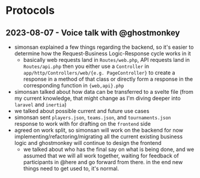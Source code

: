 # Protocols

## 2023-08-07 - Voice talk with @ghostmonkey

- simonsan explained a few things regarding the backend, so it's easier to
  determine how the Request-Business Logic-Response cycle works in it
  - basically web requests land in `Routes/web.php`, API requests land in
    `Routes/api.php` then you either use a `Controller` in
    `app/http/Controllers/web/{e.g. PageController}` to create a response in a
    method of that class or directly form a response in the corresponding
    function in `{web,api}.php`
- simonsan talked about how data can be transferred to a svelte file (from my
  current knowledge, that might change as I'm diving deeper into `laravel` and
  `inertia`)
- we talked about possible current and future use cases
- simonsan sent `players.json`, `teams.json`, and `tournaments.json` response to
  work with for drafting on the `frontend` side
- agreed on work split, so simonsan will work on the backend for now
  implementing/refactoring/migrating all the current existing business logic and
  ghostmonkey will continue to design the frontend
  - we talked about who has the final say on what is being done, and we assumed
    that we will all work together, waiting for feedback of participants in
    @here and go forward from there. in the end new things need to get used to,
    it's normal.
